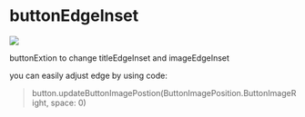 # buttonEdgeInset

![](https://travis-ci.org/silan-liu/buttonEdgeInset.svg?branch=master)

buttonExtion to change titleEdgeInset and imageEdgeInset

you can easily adjust edge by using code:

>button.updateButtonImagePostion(ButtonImagePosition.ButtonImageRight, space: 0)

